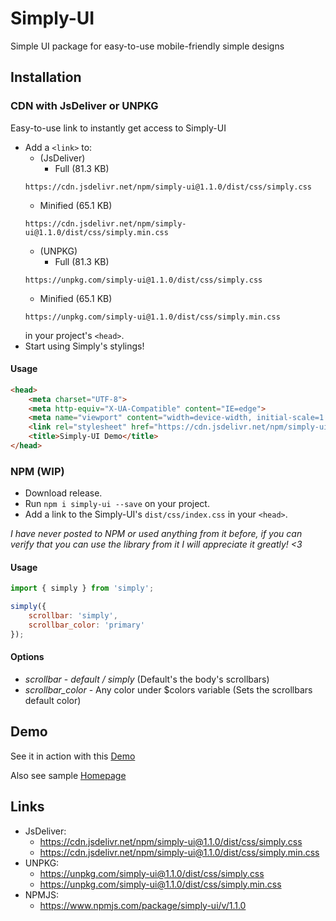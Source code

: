 # Simply-UI
Simple UI package for easy-to-use mobile-friendly simple designs

## Installation

### CDN with JsDeliver or UNPKG
Easy-to-use link to instantly get access to Simply-UI 
- Add a `<link>` to:
  - (JsDeliver)
    - Full (81.3 KB)
  ``` 
  https://cdn.jsdelivr.net/npm/simply-ui@1.1.0/dist/css/simply.css
  ```
    - Minified (65.1 KB)
  ``` 
  https://cdn.jsdelivr.net/npm/simply-ui@1.1.0/dist/css/simply.min.css
  ```
  - (UNPKG)
    - Full (81.3 KB) 
  ``` 
  https://unpkg.com/simply-ui@1.1.0/dist/css/simply.css
  ```
    - Minified (65.1 KB) 
  ``` 
  https://unpkg.com/simply-ui@1.1.0/dist/css/simply.min.css
  ```
  in your project's `<head>`.
- Start using Simply's stylings!

#### Usage
``` html
<head>
    <meta charset="UTF-8">
    <meta http-equiv="X-UA-Compatible" content="IE=edge">
    <meta name="viewport" content="width=device-width, initial-scale=1.0">
    <link rel="stylesheet" href="https://cdn.jsdelivr.net/npm/simply-ui@1.0.0/dist/css/simply.min.css">
    <title>Simply-UI Demo</title>
</head>
```

### NPM (WIP)
- Download release.
- Run `npm i simply-ui --save` on your project.
- Add a link to the Simply-UI's `dist/css/index.css` in your `<head>`.

_I have never posted to NPM or used anything from it before, if you can verify that you can use the library from it I will appreciate it greatly! <3_

#### Usage
``` javascript
import { simply } from 'simply';

simply({
    scrollbar: 'simply',
    scrollbar_color: 'primary'
});
```
#### Options

* *scrollbar* - _default / simply_ (Default's the body's scrollbars) 
* *scrollbar_color* - Any color under $colors variable (Sets the scrollbars default color) 

## Demo

See it in action with this [Demo](https://benjamin-keller.github.io/Simply-UI/)

Also see sample [Homepage](https://benjamin-keller.github.io/Simply-UI/samples/homepage.html)

## Links

- JsDeliver:
  - https://cdn.jsdelivr.net/npm/simply-ui@1.1.0/dist/css/simply.css
  - https://cdn.jsdelivr.net/npm/simply-ui@1.1.0/dist/css/simply.min.css
- UNPKG:
  - https://unpkg.com/simply-ui@1.1.0/dist/css/simply.css
  - https://unpkg.com/simply-ui@1.1.0/dist/css/simply.min.css
- NPMJS:
  - https://www.npmjs.com/package/simply-ui/v/1.1.0